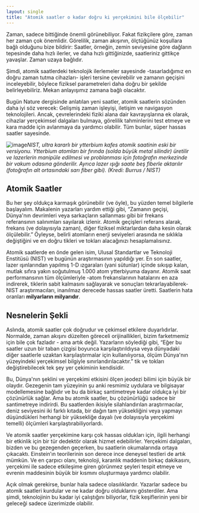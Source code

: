 ```yaml
---
layout: single
title: "Atomik saatler o kadar doğru ki yerçekimini bile ölçebilir"
---
```

Zaman, sadece bittiğinde önemli görünebiliyor. Fakat fizikçilere göre, zaman her zaman çok önemlidir. Görelilik, zaman akışının, ölçtüğünüz koşullara bağlı olduğunu bize bildirir: Saatler, örneğin, zemin seviyesine göre dağların tepesinde daha hızlı ilerler, ve daha hızlı gittiğinizde, saatleriniz gittikçe yavaşlar. Zaman uzaya bağlıdır.

Şimdi, atomik saatlerdeki teknolojik ilerlemeler sayesinde -tasarladığımız en doğru zaman tutma cihazları- işleri tersine çevirebilir ve zamanın geçişini inceleyebilir, böylece fiziksel parametreleri daha doğru bir şekilde belirleyebiliriz. Mekan anlayışımız zamana bağlı olacaktır.

Bugün Nature dergisinde anlatılan yeni saatler, atomik saatlerin sözünden daha iyi söz verecek: Gelişmiş zaman işleyişi, iletişim ve navigasyon teknolojileri. Ancak, çevrelerindeki fiziki alana dair kavrayışlarına ek olarak, cihazlar yerçekimsel dalgaları bulmaya, görelilik tahminlerini test etmeye ve kara madde için avlanmaya da yardımcı olabilir. Tüm bunlar, süper hassas saatler sayesinde.

<script async src="//pagead2.googlesyndication.com/pagead/js/adsbygoogle.js"></script>
<ins class="adsbygoogle"
     style="display:block; text-align:center;"
     data-ad-layout="in-article"
     data-ad-format="fluid"
     data-ad-client="ca-pub-7868661326160958"
     data-ad-slot="3072558811"></ins>
<script>
     (adsbygoogle = window.adsbygoogle || []).push({});
</script>

![image](https://i.hizliresim.com/y6AqRn.jpg)*NIST, ultra kararlı bir ytterbium kafes atomik saatinin eski bir versiyonu. Ytterbium atomları bir fırında (solda büyük metal silindir) üretilir ve lazerlerin manipüle edilmesi ve problanması için fotoğrafın merkezinde bir vakum odasına gönderilir. Ayrıca lazer ışığı saate beş fiberle aktarılır (fotoğrafın alt ortasındaki sarı fiber gibi). (Kredi: Burrus / NIST)*

Atomik Saatler
-
Bu her şey oldukça karmaşık görünebilir (ve öyle), bu yüzden temel bilgilerle başlayalım. Makalenin yazarları yardım ettiği gibi, “Zamanın geçişi, Dünya'nın devrimleri veya sarkaçların sallanması gibi bir frekans referansının salınımları sayılarak izlenir. Atomik geçişleri referans alarak, frekans (ve dolayısıyla zaman), diğer fiziksel miktarlardan daha kesin olarak ölçülebilir.” Öyleyse, belirli atomların enerji seviyeleri arasında ne sıklıkla değiştiğini ve en doğru tikleri ve tokları alacağınızı hesaplamalısınız.

Atomik saatlerde en önde gelen isim, Ulusal Standartlar ve Teknoloji Enstitüsü (NIST) ve bugünün araştırmasının yapıldığı yer. En son saatler, lazer ışınlarından yapılmış 1-D ızgaraları (yani sütunlar) içinde sıkışıp kalan, mutlak sıfıra yakın soğutulmuş 1.000 atom ytterbiyuma dayanır. Atomik saat performansının tüm ölçümleriyle -atom frekanslarının hatalarını en aza indirerek, tiklerin sabit kalmasını sağlayarak ve sonuçları tekrarlayabilerek- NIST araştırmacıları, inanılmaz derecede hassas saatler üretti. Saatlerin hata oranları **milyarların milyarıdır**.

Nesnelerin Şekli
-
Aslında, atomik saatler çok doğrudur ve çekimsel etkilere duyarlıdırlar. Normalde, zaman akışını düzelten göreceli orijinallikleri, bizim farketmemiz için bile çok fazladır - ama artık değil. Yazarların söylediği gibi, “Eğer bu saatler uzun bir taban çizgisi boyunca karşılaştırıldıysa veya dünyadaki diğer saatlerle uzaktan karşılaştırmalar için kullanılıyorsa, ölçüm Dünya'nın yüzeyindeki yerçekimsel bilgiyle sınırlandırılacaktır.” tik ve tokları değiştirebilecek tek şey yer çekiminin kendisidir.

<script async src="//pagead2.googlesyndication.com/pagead/js/adsbygoogle.js"></script>
<ins class="adsbygoogle"
     style="display:block; text-align:center;"
     data-ad-layout="in-article"
     data-ad-format="fluid"
     data-ad-client="ca-pub-7868661326160958"
     data-ad-slot="3072558811"></ins>
<script>
     (adsbygoogle = window.adsbygoogle || []).push({});
</script>

Bu, Dünya'nın şeklini ve yerçekimi etkisini ölçen jeodezi bilimi için büyük bir olaydır. Gezegenin tam yüzeyinin şu anki resmimiz uydulara ve bilgisayar modellemesine bağlıdır ve bu da birkaç santimetreye kadar oldukça iyi bir çözünürlük sağlar. Ama bu atomik saatler, bu çözünürlüğü sadece bir santimetreye indirirdi. Bu saatlerden ikisiyle silahlandırılan araştırmacılar, deniz seviyesini iki farklı kıtada, bir dağın tam yüksekliğini veya yapmayı düşündükleri herhangi bir yüksekliğe dayalı (ve dolayısıyla yerçekimi temelli) ölçümleri karşılaştırabiliyorlardı.

Ve atomik saatler yerçekimine karşı çok hassas oldukları için, ilgili herhangi bir etkinlik için bir tür dedektör olarak hizmet edebilirler. Yerçekimi dalgaları, bizden ve bu gezegenden geçerken, bu saatlerin okumalarında ortaya çıkacaktı. Einstein’ın teorilerinin son derece ince deneysel testleri de artık mümkün. Ve en çarpıcı olanı, teknoloji, karanlık maddenin birkaç dakikasını, yerçekimi ile sadece etkileşime giren görünmez şeyleri tespit etmeye ve evrenin maddesinin büyük bir kısmını oluşturmaya yardımcı olabilir.

Açık olmak gerekirse, bunlar hala sadece olasılıklardır. Yazarlar sadece bu atomik saatleri kurdular ve ne kadar doğru olduklarını gösterdiler. Ama şimdi, teknolojinin bu kadar iyi çalıştığını biliyorlar, fizik keşiflerinin yeni bir geleceği sadece üzerimizde olabilir.
